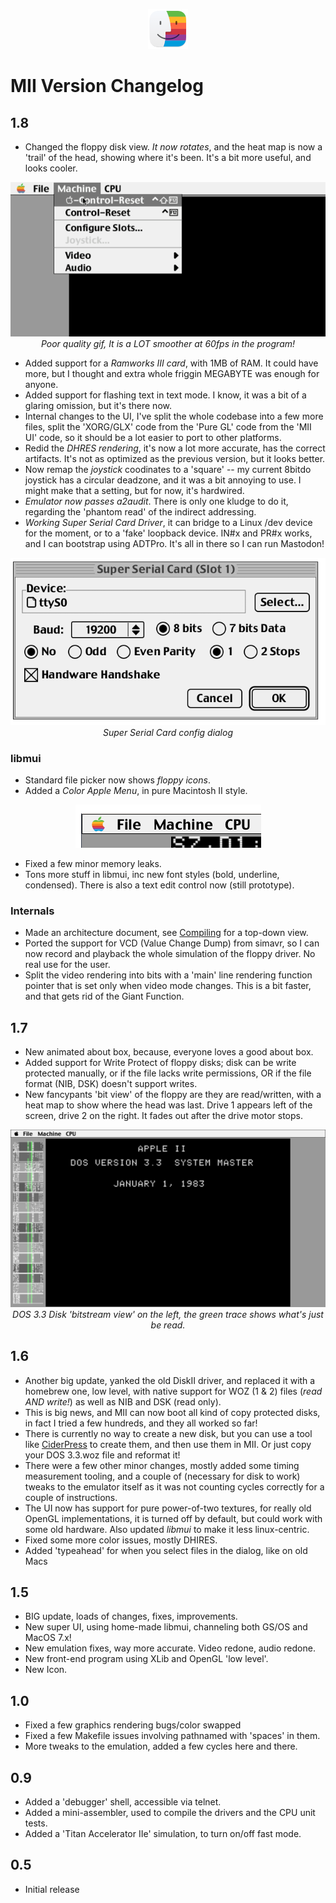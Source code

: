 <p align="center">
   <img src="contrib/mii-icon-64.png" alt="MII Logo">
</p>

# MII Version Changelog
## 1.8
 * Changed the floppy disk view. *It now rotates*, and the heat map is now a
   'trail' of the head, showing where it's been. It's a bit more useful, and
   looks cooler.

<div align="center">
  <img src="docs/screen/v18new_display.gif" alt="New Floppy display">
</div>
<center><i>Poor quality gif, It is a LOT smoother at 60fps in the program!</i>
</center>

 * Added support for a *Ramworks III card*, with 1MB of RAM. It could have more,
   but I thought and extra whole friggin MEGABYTE was enough for anyone.
 * Added support for flashing text in text mode. I know, it was a bit of a
   glaring omission, but it's there now.
 * Internal changes to the UI, I've split the whole codebase into a few more files,
   split the 'XORG/GLX' code from the 'Pure GL' code from the 'MII UI' code, so it should be a lot easier to port to other platforms.
 * Redid the *DHRES rendering*, it's now a lot more accurate, has the correct
   artifacts. It's not as optimized as the previous version, but it looks better.
 * Now remap the *joystick* coodinates to a 'square' -- my current 8bitdo joystick
    has a circular deadzone, and it was a bit annoying to use. I might make that
    a setting, but for now, it's hardwired.
 * *Emulator now passes a2audit*. There is only one kludge to do it, regarding the
 'phantom read' of the indirect addressing.
 * *Working Super Serial Card Driver*, it can bridge to a Linux /dev device for the moment, or to
   a 'fake' loopback device. IN#x and PR#x works, and I can bootstrap using
   ADTPro. It's all in there so I can run Mastodon!

<div align="center">
  <img src="docs/screen/v18ssc_dialog.png" alt="SSC Config">
</div>
<center><i>Super Serial Card config dialog</i></center>

### libmui
 * Standard file picker now shows *floppy icons*.
 * Added a *Color Apple Menu*, in pure Macintosh II style.
<div align="center">
  <img src="docs/screen/v18colorapple.png" alt="Color Apple">
</div>

 * Fixed a few minor memory leaks.
 * Tons more stuff in libmui, inc new font styles (bold, underline, condensed). There is also a text edit control now (still prototype).

### Internals
 * Made an architecture document, see [Compiling](docs/Compiling.md) for a top-down view.
 * Ported the support for VCD (Value Change Dump) from simavr, so I can now
   record and playback the whole simulation of the floppy driver. No real use for the user.
 * Split the video rendering into bits with a 'main' line rendering function pointer that is set only when video mode changes. This is a bit faster, and that gets rid of the Giant Function.

## 1.7
 * New animated about box, because, everyone loves a good about box.
 * Added support for Write Protect of floppy disks; disk can be write protected manually, or if the file lacks write permissions, OR if the file format (NIB, DSK) doesn't support writes.
 * New fancypants 'bit view' of the floppy are they are read/written, with a
   heat map to show where the head was last. Drive 1 appears left of the screen,
   drive 2 on the right. It fades out after the drive motor stops.

<div align="center">
  <img src="docs/screen/v17heatmap.png" alt="Heat map disk view">
</div>
<center><i>DOS 3.3 Disk 'bitstream view' on the left, the green trace shows what's just be read.</i></center>

## 1.6
 * Another big update, yanked the old DiskII driver, and replaced it with a
   homebrew one, low level, with native support for WOZ (1 & 2) files (*read AND write!*) as well as NIB and DSK (read only).
 * This is big news, and MII can now boot all kind of copy protected disks, in
   fact I tried a few hundreds, and they all worked so far!
 * There is currently no way to create a new disk, but you can use a tool like
   [CiderPress](https://a2ciderpress.com/) to create them, and then use them in MII. Or just copy your DOS 3.3.woz file and reformat it!
 * There were a few other minor changes, mostly added some timing measurement
   tooling, and a couple of (necessary for disk to work) tweaks to the emulator
   itself as it was not counting cycles correctly for a couple of instructions.
 * The UI now has support for pure power-of-two textures, for really old OpenGL
   implementations, it is turned off by default, but could work with some
   old hardware. Also updated *libmui* to make it less linux-centric.
 * Fixed some more color issues, mostly DHIRES.
 * Added 'typeahead' for when you select files in the dialog, like on old Macs
## 1.5
 * BIG update, loads of changes, fixes, improvements.
 * New super UI, using home-made libmui, channeling both GS/OS and MacOS 7.x!
 * New emulation fixes, way more accurate. Video redone, audio redone.
 * New front-end program using XLib and OpenGL 'low level'.
 * New Icon.
## 1.0
 * Fixed a few graphics rendering bugs/color swapped
 * Fixed a few Makefile issues involving pathnamed with 'spaces' in them.
 * More tweaks to the emulation, added a few cycles here and there.
 ## 0.9
 * Added a 'debugger' shell, accessible via telnet.
 * Added a mini-assembler, used to compile the drivers and the CPU unit tests.
 * Added a 'Titan Accelerator IIe' simulation, to turn on/off fast mode.
## 0.5
 * Initial release
